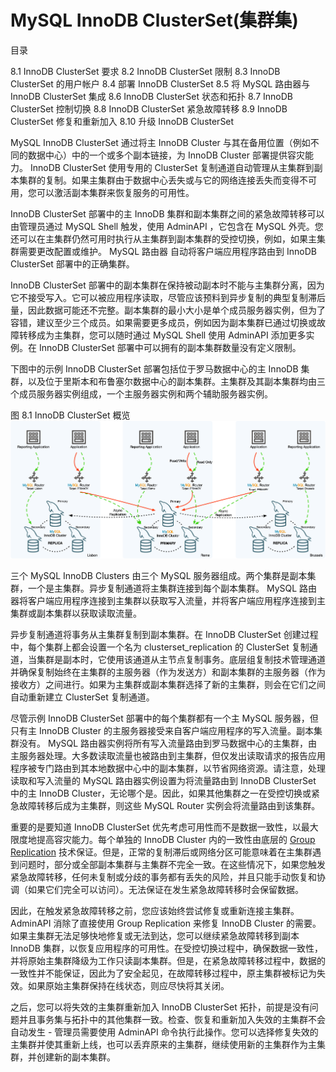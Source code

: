 # MySQL InnoDB ClusterSet(集群集)

目录

8.1 InnoDB ClusterSet 要求
8.2 InnoDB ClusterSet 限制
8.3 InnoDB ClusterSet 的用户帐户
8.4 部署 InnoDB ClusterSet
8.5 将 MySQL 路由器与 InnoDB ClusterSet 集成
8.6 InnoDB ClusterSet 状态和拓扑
8.7 InnoDB ClusterSet 控制切换
8.8 InnoDB ClusterSet 紧急故障转移
8.9 InnoDB ClusterSet 修复和重新加入
8.10 升级 InnoDB ClusterSet

MySQL InnoDB ClusterSet 通过将主 InnoDB Cluster 与其在备用位置（例如不同的数据中心）中的一个或多个副本链接，为 InnoDB Cluster 部署提供容灾能力。 InnoDB ClusterSet 使用专用的 ClusterSet 复制通道自动管理从主集群到副本集群的复制。如果主集群由于数据中心丢失或与它的网络连接丢失而变得不可用，您可以激活副本集群来恢复服务的可用性。

InnoDB ClusterSet 部署中的主 InnoDB 集群和副本集群之间的紧急故障转移可以由管理员通过 MySQL Shell 触发，使用 AdminAPI ，它包含在 MySQL 外壳。您还可以在主集群仍然可用时执行从主集群到副本集群的受控切换，例如，如果主集群需要更改配置或维护。 MySQL 路由器 自动将客户端应用程序路由到 InnoDB ClusterSet 部署中的正确集群。

InnoDB ClusterSet 部署中的副本集群在保持被动副本时不能与主集群分离，因为它不接受写入。它可以被应用程序读取，尽管应该预料到异步复制的典型复制滞后量，因此数据可能还不完整。副本集群的最小大小是单个成员服务器实例，但为了容错，建议至少三个成员。如果需要更多成员，例如因为副本集群已通过切换或故障转移成为主集群，您可以随时通过 MySQL Shell 使用 AdminAPI 添加更多实例。在 InnoDB ClusterSet 部署中可以拥有的副本集群数量没有定义限制。

下图中的示例 InnoDB ClusterSet 部署包括位于罗马数据中心的主 InnoDB 集群，以及位于里斯本和布鲁塞尔数据中心的副本集群。主集群及其副本集群均由三个成员服务器实例组成，一个主服务器实例和两个辅助服务器实例。

图 8.1 InnoDB ClusterSet 概览 ![InnoDB ClusterSet Overview](../../resources/innodb_clusterset_main.png)

三个 MySQL InnoDB Clusters 由三个 MySQL 服务器组成。两个集群是副本集群，一个是主集群。异步复制通道将主集群连接到每个副本集群。 MySQL 路由器将客户端应用程序连接到主集群以获取写入流量，并将客户端应用程序连接到主集群或副本集群以获取读取流量。

异步复制通道将事务从主集群复制到副本集群。在 InnoDB ClusterSet 创建过程中，每个集群上都会设置一个名为 clusterset_replication 的 ClusterSet 复制通道，当集群是副本时，它使用该通道从主节点复制事务。底层组复制技术管理通道并确保复制始终在主集群的主服务器（作为发送方）和副本集群的主服务器（作为接收方）之间进行。如果为主集群或副本集群选择了新的主集群，则会在它们之间自动重新建立 ClusterSet 复制通道。

尽管示例 InnoDB ClusterSet 部署中的每个集群都有一个主 MySQL 服务器，但只有主 InnoDB Cluster 的主服务器接受来自客户端应用程序的写入流量。副本集群没有。 MySQL 路由器实例将所有写入流量路由到罗马数据中心的主集群，由主服务器处理。大多数读取流量也被路由到主集群，但仅发出读取请求的报告应用程序被专门路由到其本地数据中心中的副本集群，以节省网络资源。请注意，处理读取和写入流量的 MySQL 路由器实例设置为将流量路由到 InnoDB ClusterSet 中的主 InnoDB Cluster，无论哪个是。因此，如果其他集群之一在受控切换或紧急故障转移后成为主集群，则这些 MySQL Router 实例会将流量路由到该集群。

重要的是要知道 InnoDB ClusterSet 优先考虑可用性而不是数据一致性，以最大限度地提高容灾能力。每个单独的 InnoDB Cluster 内的一致性由底层的 [Group Replication](https://dev.mysql.com/doc/refman/8.0/en/group-replication.html) 技术保证。但是，正常的复制滞后或网络分区可能意味着在主集群遇到问题时，部分或全部副本集群与主集群不完全一致。在这些情况下，如果您触发紧急故障转移，任何未复制或分歧的事务都有丢失的风险，并且只能手动恢复和协调（如果它们完全可以访问）。无法保证在发生紧急故障转移时会保留数据。

因此，在触发紧急故障转移之前，您应该始终尝试修复或重新连接主集群。 AdminAPI 消除了直接使用 Group Replication 来修复 InnoDB Cluster 的需要。如果主集群无法足够快地修复或无法到达，您可以继续紧急故障转移到副本 InnoDB 集群，以恢复应用程序的可用性。在受控切换过程中，确保数据一致性，并将原始主集群降级为工作只读副本集群。但是，在紧急故障转移过程中，数据的一致性并不能保证，因此为了安全起见，在故障转移过程中，原主集群被标记为失效。如果原始主集群保持在线状态，则应尽快将其关闭。

之后，您可以将失效的主集群重新加入 InnoDB ClusterSet 拓扑，前提是没有问题并且事务集与拓扑中的其他集群一致。检查、恢复和重新加入失效的主集群不会自动发生 - 管理员需要使用 AdminAPI 命令执行此操作。您可以选择修复失效的主集群并使其重新上线，也可以丢弃原来的主集群，继续使用新的主集群作为主集群，并创建新的副本集群。
